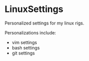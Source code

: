 # LinuxSettings

Personalized settings for my linux rigs.

Personalizations include:

- vim settings
- bash settings
- git settings
